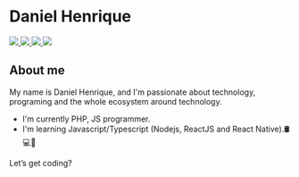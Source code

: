 # Daniel Henrique

<a href="https://www.linkedin.com/in/danielhsantos">
 <img src="https://img.shields.io/badge/Linkedin-blue?style=flat-square&logo=Linkedin" />
</a>

<a href="https://twitter.com/danielhsantos">
 <img src="https://img.shields.io/badge/Twitter-gray?style=flat-square&logo=twitter" />
</a>

<a href="https://www.instagram.com/danielhsantos">
 <img src="https://img.shields.io/badge/Instagram-red?style=flat-square&logo=instagram&logoColor=white" />
</a>

<a href="mailto:medanielsantos@gmail.com">
 <img src="https://img.shields.io/badge/-Email-c14438?style=flat-square&logo=Gmail&logoColor=white" />
</a>

## About me 

My name is Daniel Henrique, and I'm passionate about technology, programing and the whole ecosystem around technology.
- I'm currently PHP, JS programmer. 
- I'm learning Javascript/Typescript (Nodejs, ReactJS and React Native).🛢💻📱

Let’s get coding?
